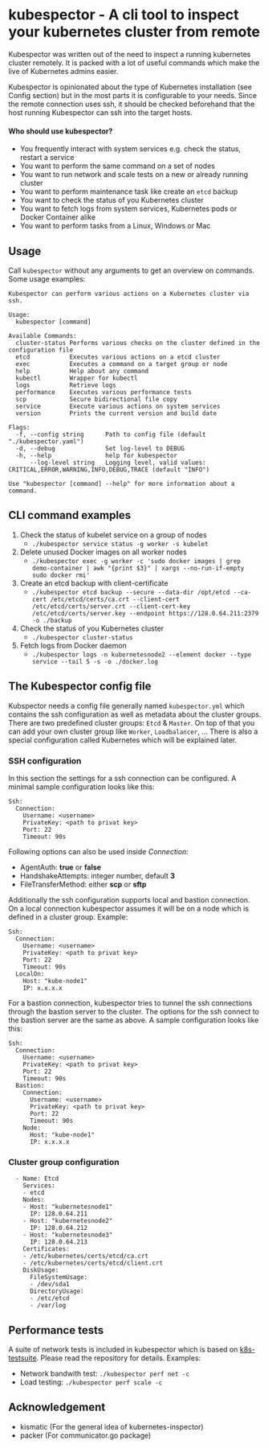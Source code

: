 # kubespector - A cli tool to inspect your kubernetes cluster from remote
Kubespector was written out of the need to inspect a running kubernetes cluster remotely. 
It is packed with a lot of useful commands which make the live of Kubernetes admins easier.

Kubespector is opinionated about the type of Kubernetes installation (see Config section) but in the most parts it is configurable to your needs.
Since the remote connection uses ssh, it should be checked beforehand that the host running Kubespector can ssh into the target hosts.

#### Who should use kubespector?
- You frequently interact with system services e.g. check the status, restart a service
- You want to perform the same command on a set of nodes 
- You want to run network and scale tests on a new or already running cluster
- You want to perform maintenance task like create an `etcd` backup
- You want to check the status of you Kubernetes cluster
- You want to fetch logs from system services, Kubernetes pods or Docker Container alike
- You want to perform tasks from a Linux, Windows or Mac  

## Usage
Call `kubespector` without any arguments to get an overview on commands. Some usage examples:


````
Kubespector can perform various actions on a Kubernetes cluster via ssh.

Usage:
  kubespector [command]

Available Commands:
  cluster-status Performs various checks on the cluster defined in the configuration file
  etcd           Executes various actions on a etcd cluster
  exec           Executes a command on a target group or node
  help           Help about any command
  kubectl        Wrapper for kubectl
  logs           Retrieve logs
  performance    Executes various performance tests
  scp            Secure bidirectional file copy
  service        Execute various actions on system services
  version        Prints the current version and build date

Flags:
  -f, --config string      Path to config file (default "./kubespector.yaml")
  -d, --debug              Set log-level to DEBUG
  -h, --help               help for kubespector
      --log-level string   Logging level, valid values: CRITICAL,ERROR,WARNING,INFO,DEBUG,TRACE (default "INFO")

Use "kubespector [command] --help" for more information about a command.
````

##  CLI command examples
1. Check the status of kubelet service on a group of nodes
    - ``./kubespector service status -g worker -s kubelet``
2. Delete unused Docker images on all worker nodes
    - ``./kubespector exec -g worker -c 'sudo docker images | grep demo-container | awk "{print $3}" | xargs --no-run-if-empty sudo docker rmi'``
3. Create an etcd backup with client-certificate
   - ``./kubespector etcd backup --secure --data-dir /opt/etcd --ca-cert /etc/etcd/certs/ca.crt --client-cert /etc/etcd/certs/server.crt --client-cert-key /etc/etcd/certs/server.key --endpoint https://128.0.64.211:2379 -o ./backup``  
4. Check the status of you Kubernetes cluster
    - ``./kubespector cluster-status`` 
5. Fetch logs from Docker daemon 
    - ``./kubespector logs -n kubernetesnode2 --element docker --type service --tail 5 -s -o ./docker.log``

## The Kubespector config file
Kubspector needs a config file generally named `kubespector.yml` which contains the ssh configuration as well as metadata about the cluster groups.
There are two predefined cluster groups: `Etcd` & `Master`. On top of that you can add your own cluster group like `Worker`, `Loadbalancer`, ...
There is also a special configuration called Kubernetes which will be explained later.
 
### SSH configuration
In this section the settings for a ssh connection can be configured. A minimal sample configuration looks like this:
````
Ssh:
  Connection:
    Username: <username>
    PrivateKey: <path to privat key>
    Port: 22
    Timeout: 90s
````
Following options can also be used inside _Connection:_
- AgentAuth: **true** or **false**
- HandshakeAttempts: integer number, default **3**
- FileTransferMethod: either **scp** or **sftp**

Additionally the ssh configuration supports local and bastion connection.
On a local connection kubespector assumes it will be on a node which is defined in a cluster group. Example:
 ````
 Ssh:
   Connection:
     Username: <username>
     PrivateKey: <path to privat key>
     Port: 22
     Timeout: 90s
   LocalOn:   
     Host: "kube-node1"
     IP: x.x.x.x 
 ````
 
For a bastion connection, kubespector tries to tunnel the ssh connections through the bastion server to the cluster.
The options for the ssh connect to the bastion server are the same as above. A sample configuration looks like this:
 ````
 Ssh:
   Connection:
     Username: <username>
     PrivateKey: <path to privat key>
     Port: 22
     Timeout: 90s
   Bastion:   
     Connection:
       Username: <username>
       PrivateKey: <path to privat key>
       Port: 22
       Timeout: 90s
     Node:
       Host: "kube-node1"
       IP: x.x.x.x 
 ````
### Cluster group configuration
````
  - Name: Etcd
    Services:
    - etcd
    Nodes:
    - Host: "kubernetesnode1"
      IP: 128.0.64.211
    - Host: "kubernetesnode2"
      IP: 128.0.64.212
    - Host: "kubernetesnode3"
      IP: 128.0.64.213
    Certificates:
    - /etc/kubernetes/certs/etcd/ca.crt
    - /etc/kubernetes/certs/etcd/client.crt
    DiskUsage:
      FileSystemUsage:
      - /dev/sda1
      DirectoryUsage:
      - /etc/etcd
      - /var/log
````

## Performance tests
A suite of network tests is included in kubespector which is based on [k8s-testsuite](https://github.com/mrahbar/k8s-testsuite). 
Please read the repository for details. Examples: 
- Network bandwith test: ``./kubespector perf net -c``
- Load testing: ``./kubespector perf scale -c``


## Acknowledgement
- kismatic (For the general idea of kubernetes-inspector)
- packer (For communicator.go package)